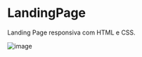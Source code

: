 # LandingPage
Landing Page responsiva com HTML e CSS.

![image](https://github.com/elizabethkristen/LandingPage/assets/106834080/e12e0891-6ba5-4925-a32e-424e5050438a)
